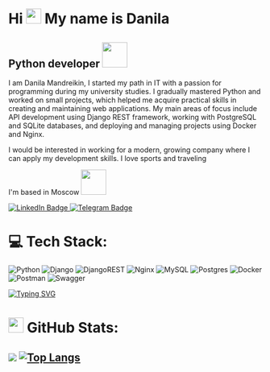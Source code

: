 Hi <img src="https://media.giphy.com/media/WUlplcMpOCEmTGBtBW/giphy.gif" width="30"> My name is Danila
==============================================================================================================================

Python developer <img src="https://i.giphy.com/media/v1.Y2lkPTc5MGI3NjExaW5uNzJ6OHVoOTd0eDZnd3J6YzI5cHRnbTBpazU0c2l6bGwwcnR6aSZlcD12MV9pbnRlcm5hbF9naWZfYnlfaWQmY3Q9Zw/coxQHKASG60HrHtvkt/giphy.gif" width="50">
----------------
I am Danila Mandreikin, I started my path in IT with a passion for programming during my university studies. I gradually mastered Python and worked on small projects, which helped me acquire practical skills in creating and maintaining web applications. My main areas of focus include API development using Django REST framework, working with PostgreSQL and SQLite databases, and deploying and managing projects using Docker and Nginx.

I would be interested in working for a modern, growing company where I can
apply my development skills. I love sports and traveling

I'm based in Moscow <img src="https://i.giphy.com/media/v1.Y2lkPTc5MGI3NjExaDJhYW1xcWRhcjRweGlubm5sc3M1c2I1bHdkcGlwaDF0Y2QxaWgweSZlcD12MV9pbnRlcm5hbF9naWZfYnlfaWQmY3Q9Zw/VI2UC13hwWin1MIfmi/giphy.gif" width="50">

<div id="badges">
  <a href="https://www.linkedin.com/in/mandreykin/">
    <img src="https://img.shields.io/badge/LinkedIn-blue?style=for-the-badge&logo=linkedin&logoColor=white" alt="LinkedIn Badge"/>
  </a>
  <a href="https://t.me/mandreykin">
    <img src="https://img.shields.io/badge/Telegram-blue?style=for-the-badge&logo=telegram&logoColor=white" alt="Telegram Badge"/>
  </a>
</div>

<img src="https://komarev.com/ghpvc/?username=Danila-19&style=flat-square&color=blue" alt=""/>

# 💻 Tech Stack:
![Python](https://img.shields.io/badge/python-3670A0?style=for-the-badge&logo=python&logoColor=ffdd54) ![Django](https://img.shields.io/badge/django-%23092E20.svg?style=for-the-badge&logo=django&logoColor=white) ![DjangoREST](https://img.shields.io/badge/DJANGO-REST-ff1709?style=for-the-badge&logo=django&logoColor=white&color=ff1709&labelColor=gray) ![Nginx](https://img.shields.io/badge/nginx-%23009639.svg?style=for-the-badge&logo=nginx&logoColor=white) ![MySQL](https://img.shields.io/badge/mysql-%2300000f.svg?style=for-the-badge&logo=mysql&logoColor=white) ![Postgres](https://img.shields.io/badge/postgres-%23316192.svg?style=for-the-badge&logo=postgresql&logoColor=white) ![Docker](https://img.shields.io/badge/docker-%230db7ed.svg?style=for-the-badge&logo=docker&logoColor=white) ![Postman](https://img.shields.io/badge/Postman-FF6C37?style=for-the-badge&logo=postman&logoColor=white) ![Swagger](https://img.shields.io/badge/-Swagger-%23Clojure?style=for-the-badge&logo=swagger&logoColor=white)

[![Typing SVG](https://readme-typing-svg.herokuapp.com?color=%2336BCF7&lines=Computer+science+student)](https://git.io/typing-svg)
# <img src="https://i.giphy.com/media/v1.Y2lkPTc5MGI3NjExeTRpdzg1amtid2xnODlpNTk3NGIzaWxnYjAzM3k3anhnNGlqcTBrYSZlcD12MV9pbnRlcm5hbF9naWZfYnlfaWQmY3Q9Zw/TJP7EH5i1fB2rKeWbf/giphy.gif" width="30"> GitHub Stats:

![](https://github-readme-streak-stats.herokuapp.com/?user=Danila-19&theme=dracula&hide_border=false) [![Top Langs](https://github-readme-stats.vercel.app/api/top-langs/?username=Danila-19&layout=compact&theme=dracula&hide)](https://github.com/anuraghazra/github-readme-stats)<br/>
---
